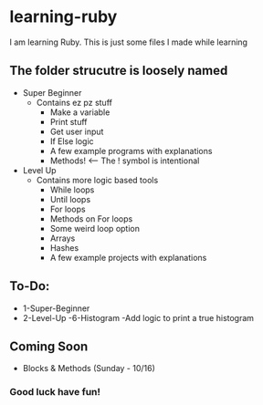# learning-ruby
I am learning Ruby. This is just some files I made while learning


## The folder strucutre is loosely named
- Super Beginner
    - Contains ez pz stuff
        - Make a variable
        - Print stuff
        - Get user input
        - If Else logic
        - A few example programs with explanations
        - Methods! <-- The ! symbol is intentional
- Level Up
    - Contains more logic based tools
        - While loops
        - Until loops
        - For loops
        - Methods on For loops
        - Some weird loop option
        - Arrays
        - Hashes
        - A few example projects with explanations


## To-Do:
- 1-Super-Beginner
- 2-Level-Up
    -6-Histogram
        -Add logic to print a true histogram

## Coming Soon
- Blocks & Methods (Sunday - 10/16)

### Good luck have fun!